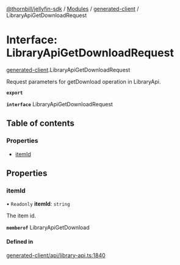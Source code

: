 [@thornbill/jellyfin-sdk](../README.md) / [Modules](../modules.md) / [generated-client](../modules/generated_client.md) / LibraryApiGetDownloadRequest

# Interface: LibraryApiGetDownloadRequest

[generated-client](../modules/generated_client.md).LibraryApiGetDownloadRequest

Request parameters for getDownload operation in LibraryApi.

**`export`**

**`interface`** LibraryApiGetDownloadRequest

## Table of contents

### Properties

- [itemId](generated_client.LibraryApiGetDownloadRequest.md#itemid)

## Properties

### itemId

• `Readonly` **itemId**: `string`

The item id.

**`memberof`** LibraryApiGetDownload

#### Defined in

[generated-client/api/library-api.ts:1840](https://github.com/thornbill/jellyfin-sdk-typescript/blob/b5d0506/src/generated-client/api/library-api.ts#L1840)
